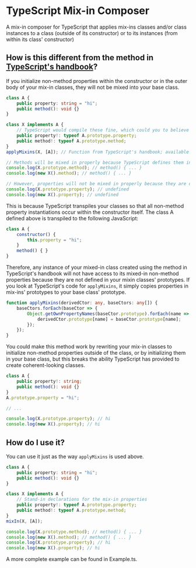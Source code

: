 # TypeScript Mix-in Composer

A mix-in composer for TypeScript that applies mix-ins classes and/or class instances to a class (outside of its constructor) or to its instances (from within its class' constructor)


## How is this different from the method in [TypeScript's handbook](https://www.typescriptlang.org/docs/handbook/mixins.html)?

If you initialize non-method properties within the constructor or in the outer body of your mix-in classes, they will not be mixed into your base class.

```ts
class A {
	public property: string = "hi";
	public method(): void {}
}

class X implements A {
	// TypeScript would compile these fine, which could you to believe that "property" and "method" both exist in class A's prototype
	public property!: typeof A.prototype.property;
	public method!: typeof A.prototype.method;
}
applyMixins(X, [A]); // Function from TypeScript's handbook; available below

// Methods will be mixed in properly because TypeScript defines them in the class' prototype outside of its constructor
console.log(X.prototype.method); // method() { ... }
console.log(new X().method); // method() { ... }

// However, properties will not be mixed in properly because they are defined in the class' constructor
console.log(X.prototype.property); // undefined
console.log(new X().property); // undefined
```

This is because TypeScript transpiles your classes so that all non-method property instantiations occur within the constructor itself. The class A defined above is transpiled to the following JavaScript:

```js
class A {
    constructor() {
        this.property = "hi";
    }
    method() { }
}
```

Therefore, any instance of your mixed-in class created using the method in TypeScript's handbook will not have access to its mixed-in non-method properties because they are not defined in your mixin classes' prototypes. If you look at TypeScript's code for `applyMixins`, it simply copies properties in mix-ins' prototypes to your base class' prototype.

```ts
function applyMixins(derivedCtor: any, baseCtors: any[]) {
    baseCtors.forEach(baseCtor => {
        Object.getOwnPropertyNames(baseCtor.prototype).forEach(name => {
            derivedCtor.prototype[name] = baseCtor.prototype[name];
        });
    });
}
```

You could make this method work by rewriting your mix-in classes to initialize non-method properties outside of the class, or by initializing them in your base class, but this breaks the ability TypeScript has provided to create coherent-looking classes.

```ts
class A {
	public property!: string;
	public method(): void {}
}
A.prototype.property = "hi";

// ...

console.log(X.prototype.property); // hi
console.log(new X().property); // hi
```


## How do I use it?

You can use it just as the way `applyMixins` is used above.

```ts
class A {
	public property: string = "hi";
	public method(): void {}
}

class X implements A {
	// Stand-in declarations for the mix-in properties
	public property!: typeof A.prototype.property;
	public method!: typeof A.prototype.method;
}
mixIn(X, [A]);

console.log(X.prototype.method); // method() { ... }
console.log(new X().method); // method() { ... }
console.log(X.prototype.property); // hi
console.log(new X().property); // hi
```

A more complete example can be found in Example.ts.
